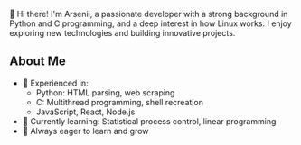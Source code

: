 
👋 Hi there! I'm Arsenii, a passionate developer with a strong background in Python and C programming, and a deep interest in how Linux works. I enjoy exploring new technologies and building innovative projects.

## About Me

- 🌟 Experienced in:
  - Python: HTML parsing, web scraping
  - C: Multithread programming, shell recreation
  - JavaScript, React, Node.js
- 💬 Currently learning: Statistical process control, linear programming
- 🌱 Always eager to learn and grow
